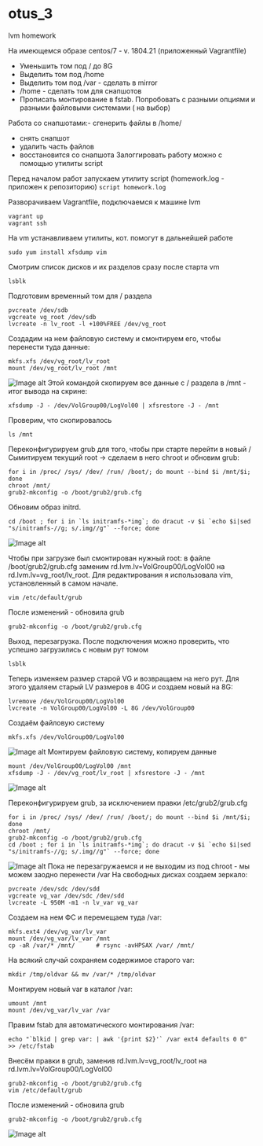 # otus_3
lvm homework

На имеющемся образе centos/7 - v. 1804.21 (приложенный Vagrantfile) 

- Уменьшить том под / до 8G
- Выделить том под /home
- Выделить том под /var -  сделать в mirror
- /home - сделать том для снапшотов
- Прописать монтирование в fstab. Попробовать с разными опциями и разными файловыми системами ( на выбор)

Работа со снапшотами:- сгенерить файлы в /home/
- снять снапшот
- удалить часть файлов
- восстановится со снапшота
Залоггировать работу можно с помощью утилиты script

Перед началом работ запускаем утилиту script (homework.log - приложен к репозиторию)
```script homework.log```

Разворачиваем Vagrantfile, подключаемся к машине lvm
```
vagrant up
vagrant ssh
```
На vm устанавливаем утилиты, кот. помогут в дальнейшей работе
```
sudo yum install xfsdump vim
```

Смотрим список дисков и их разделов сразу после старта vm
```
lsblk
```
Подготовим временный том для / раздела
```
pvcreate /dev/sdb
vgcreate vg_root /dev/sdb
lvcreate -n lv_root -l +100%FREE /dev/vg_root
```
Создадим на нем файловую систему и смонтируем его, чтобы перенести туда данные:
```
mkfs.xfs /dev/vg_root/lv_root
mount /dev/vg_root/lv_root /mnt
```
![Image alt](https://github.com/Edo1993/otus_3/raw/master/1.png)
Этой командой скопируем все данные с / раздела в /mnt - итог вывода на скрине:
```
xfsdump -J - /dev/VolGroup00/LogVol00 | xfsrestore -J - /mnt
```
Проверим, что скопировалось
```
ls /mnt
```
Переконфигурируем grub для того, чтобы при старте перейти в новый /
Сымитируем текущий root -> сделаем в него chroot и обновим grub:
```
for i in /proc/ /sys/ /dev/ /run/ /boot/; do mount --bind $i /mnt/$i; done
chroot /mnt/
grub2-mkconfig -o /boot/grub2/grub.cfg
```
Обновим образ initrd. 
```
cd /boot ; for i in `ls initramfs-*img`; do dracut -v $i `echo $i|sed "s/initramfs-//g; s/.img//g"` --force; done
```
![Image alt](https://github.com/Edo1993/otus_3/raw/master/3.png)

Чтобы при загрузке был смонтирован нужный root: в файле /boot/grub2/grub.cfg заменим rd.lvm.lv=VolGroup00/LogVol00 на rd.lvm.lv=vg_root/lv_root. Для редактирования я использовала vim, установленный в самом начале.
```
vim /etc/default/grub
```
После изменений - обновила grub
```
grub2-mkconfig -o /boot/grub2/grub.cfg
```
Выход, перезагрузка. После подключения можно проверить, что успешно загрузились с новым рут томом
```
lsblk
```
Теперь изменяем размер старой VG и возвращаем на него рут. Для этого удаляем старый LV размеров в 40G и создаем новый на 8G:
```
lvremove /dev/VolGroup00/LogVol00
lvcreate -n VolGroup00/LogVol00 -L 8G /dev/VolGroup00
```
Создаём файловую систему
```
mkfs.xfs /dev/VolGroup00/LogVol00
```
![Image alt](https://github.com/Edo1993/otus_3/raw/master/4.png)
Монтируем файловую систему, копируем данные
```
mount /dev/VolGroup00/LogVol00 /mnt
xfsdump -J - /dev/vg_root/lv_root | xfsrestore -J - /mnt
```
![Image alt](https://github.com/Edo1993/otus_3/raw/master/5.png)

Переконфигурируем grub, за исключением правки /etc/grub2/grub.cfg
```
for i in /proc/ /sys/ /dev/ /run/ /boot/; do mount --bind $i /mnt/$i; done
chroot /mnt/
grub2-mkconfig -o /boot/grub2/grub.cfg
cd /boot ; for i in `ls initramfs-*img`; do dracut -v $i `echo $i|sed "s/initramfs-//g; s/.img//g"` --force; done
```
![Image alt](https://github.com/Edo1993/otus_3/raw/master/6.png)
Пока не перезагружаемся и не выходим из под chroot - мы можем заодно перенести /var
На свободных дисках создаем зеркало:
```
pvcreate /dev/sdc /dev/sdd
vgcreate vg_var /dev/sdc /dev/sdd
lvcreate -L 950M -m1 -n lv_var vg_var
```
Создаем на нем ФС и перемещаем туда /var:
```
mkfs.ext4 /dev/vg_var/lv_var
mount /dev/vg_var/lv_var /mnt
cp -aR /var/* /mnt/      # rsync -avHPSAX /var/ /mnt/
```
На всякий случай сохраняем содержимое старого var:
```
mkdir /tmp/oldvar && mv /var/* /tmp/oldvar
```
Монтируем новый var в каталог /var:
```
umount /mnt
mount /dev/vg_var/lv_var /var
```
Правим fstab для автоматического монтирования /var:
```
echo "`blkid | grep var: | awk '{print $2}'` /var ext4 defaults 0 0" >> /etc/fstab
```
Внесём правки в grub, заменив rd.lvm.lv=vg_root/lv_root на rd.lvm.lv=VolGroup00/LogVol00
```
grub2-mkconfig -o /boot/grub2/grub.cfg
vim /etc/default/grub
```
После изменений - обновила grub
```
grub2-mkconfig -o /boot/grub2/grub.cfg
```
![Image alt](https://github.com/Edo1993/otus_3/raw/master/7.png)
